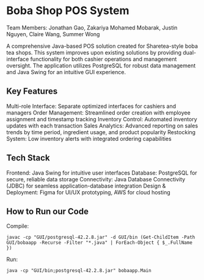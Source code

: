 # Boba Shop POS System

Team Members: Jonathan Gao, Zakariya Mohamed Mobarak, Justin Nguyen, Claire Wang, Summer Wong

A comprehensive Java-based POS solution created for Sharetea-style boba tea shops. This system improves upon existing solutions by providing dual-interface functionality for both cashier operations and management oversight. The application utilizes PostgreSQL for robust data management and Java Swing for an intuitive GUI experience.

## Key Features
Multi-role Interface: Separate optimized interfaces for cashiers and managers
Order Management: Streamlined order creation with employee assignment and timestamp tracking
Inventory Control: Automated inventory updates with each transaction
Sales Analytics: Advanced reporting on sales trends by time period, ingredient usage, and product popularity
Restocking System: Low inventory alerts with integrated ordering capabilities

## Tech Stack
Frontend: Java Swing for intuitive user interfaces
Database: PostgreSQL for secure, reliable data storage
Connectivity: Java Database Connectivity (JDBC) for seamless application-database integration
Design & Deployment: Figma for UI/UX prototyping, AWS for cloud hosting

## How to Run our Code
Compile:
```` 
javac -cp "GUI/postgresql-42.2.8.jar" -d GUI/bin (Get-ChildItem -Path GUI/bobaapp -Recurse -Filter "*.java" | ForEach-Object { $_.FullName })
````

Run: 
`````
java -cp "GUI/bin;postgresql-42.2.8.jar" bobaapp.Main
`````
